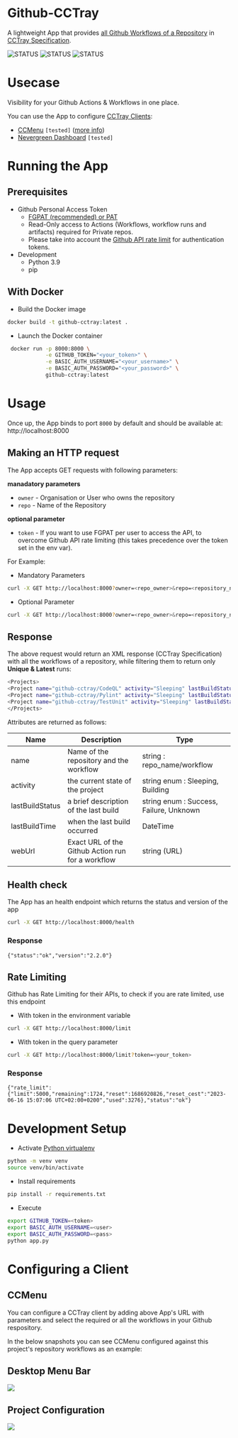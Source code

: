 # Github-CCTray

A lightweight App that provides [all Github Workflows of a Repository](https://docs.github.com/en/rest/actions/workflow-runs?apiVersion=2022-11-28#list-workflow-runs-for-a-repository) in [CCTray Specification](https://cctray.org/v1/).

![STATUS](https://github.com/mansab/github-cctray/actions/workflows/.github/workflows/pylint.yml/badge.svg)
![STATUS](https://github.com/mansab/github-cctray/actions/workflows/.github/workflows/unittests.yml/badge.svg)
![STATUS](https://github.com/mansab/github-cctray/actions/workflows/.github/workflows/codeql.yml/badge.svg)

# Usecase
Visibility for your Github Actions & Workflows in one place.

You can use the App to configure [CCTray Clients](https://cctray.org/clients/):
* [CCMenu](https://ccmenu.org/) `[tested]` ([more info](#configuring-a-client-ccmenu))
* [Nevergreen Dashboard](https://github.com/build-canaries/nevergreen) `[tested]`
# Running the App

## Prerequisites

* Github Personal Access Token
    * [FGPAT (recommended) or PAT](https://docs.github.com/en/authentication/keeping-your-account-and-data-secure/creating-a-personal-access-token)
    * Read-Only access to Actions (Workflows, workflow runs and artifacts) required for Private repos.
    * Please take into account the [Github API rate limit](https://docs.github.com/en/rest/overview/resources-in-the-rest-api?apiVersion=2022-11-28#rate-limiting) for authentication tokens.
* Development
    * Python 3.9
    * pip

## With Docker

* Build the Docker image

```bash
docker build -t github-cctray:latest . 
```

* Launch the Docker container

```bash
 docker run -p 8000:8000 \
            -e GITHUB_TOKEN="<your_token>" \
            -e BASIC_AUTH_USERNAME="<your_username>" \
            -e BASIC_AUTH_PASSWORD="<your_password>" \
            github-cctray:latest
```

# Usage

Once up, the App binds to port `8000` by default and should be available at: http://localhost:8000

## Making an HTTP request

The App accepts GET requests with following parameters:

**manadatory parameters**

* `owner` - Organisation or User who owns the repository
* `repo` - Name of the Repository

**optional parameter**

* `token` - If you want to use FGPAT per user to access the API, to overcome Github API rate limiting (this takes precedence over the token set in the env var).

For Example:

* Mandatory Parameters
```bash
curl -X GET http://localhost:8000?owner=<repo_owner>&repo=<repository_name>
```

* Optional Parameter
```bash
curl -X GET http://localhost:8000?owner=<repo_owner>&repo=<repository_name&token=<your_token>
```

## Response

The above request would return an XML response (CCTray Specification) with all the workflows of a repository, while filtering them to return only **Unique & Latest** runs:

```bash
<Projects>
<Project name="github-cctray/CodeQL" activity="Sleeping" lastBuildStatus="Success" lastBuildTime="2023-05-07T23:22:02Z" webUrl="https://github.com/mansab/github-cctray/actions/runs/4909813101"/>
<Project name="github-cctray/Pylint" activity="Sleeping" lastBuildStatus="Success" lastBuildTime="2023-05-07T23:19:13Z" webUrl="https://github.com/mansab/github-cctray/actions/runs/4909813107"/>
<Project name="github-cctray/TestUnit" activity="Sleeping" lastBuildStatus="Success" lastBuildTime="2023-05-07T23:18:59Z" webUrl="https://github.com/mansab/github-cctray/actions/runs/4909813102"/>
</Projects>
```

Attributes are returned as follows:

<table>
  <thead>
    <tr>
      <th>Name</th>
      <th>Description</th>
      <th>Type</th>
    </tr>
  </thead>
  <tbody>
    <tr>
      <td>name</td>
      <td>Name of the repository and the workflow</td>
      <td>string : repo_name/workflow</td>
    </tr>
    <tr>
      <td>activity</td>
      <td>the current state of the project</td>
      <td>string enum : Sleeping, Building</td>
    </tr>
    <tr>
      <td>lastBuildStatus</td>
      <td>a brief description of the last build</td>
      <td>string enum : Success, Failure, Unknown</td>
    </tr>
    <tr>
      <td>lastBuildTime</td>
      <td>when the last build occurred</td>
      <td>DateTime</td>
    </tr>
    <tr>
      <td>webUrl</td>
      <td>Exact URL of the Github Action run for a workflow</td>
      <td>string (URL)</td>
    </tr>
  </tbody>
</table>

## Health check

The App has an health endpoint which returns the status and version of the app

```bash
curl -X GET http://localhost:8000/health
```


### Response

```
{"status":"ok","version":"2.2.0"}
```

## Rate Limiting

Github has Rate Limiting for their APIs, to check if you are rate limited, use this endpoint

* With token in the environment variable
```bash
curl -X GET http://localhost:8000/limit
```

* With token in the query parameter
```bash
curl -X GET http://localhost:8000/limit?token=<your_token>
```

### Response

```
{"rate_limit":{"limit":5000,"remaining":1724,"reset":1686920826,"reset_cest":"2023-06-16 15:07:06 UTC+02:00+0200","used":3276},"status":"ok"}
```

# Development Setup
 
* Activate [Python virtualenv](https://python.land/virtual-environments/virtualenv)

```bash
python -m venv venv
source venv/bin/activate
```

* Install requirements

```bash
pip install -r requirements.txt
```

* Execute

```bash
export GITHUB_TOKEN=<token>
export BASIC_AUTH_USERNAME=<user>
export BASIC_AUTH_PASSWORD=<pass>
python app.py
```

# Configuring a Client 

## CCMenu

You can configure a CCTray client by adding above App's URL with parameters and select the required or all the workflows in your Github respository.

In the below snapshots you can see CCMenu configured against this project's repository workflows as an example:

## Desktop Menu Bar

<img src="./images/ccmenu_desktop_menu_bar.png?raw=true" />

## Project Configuration

<img src="./images/ccmenu_projects_configuration.png?raw=true" />
